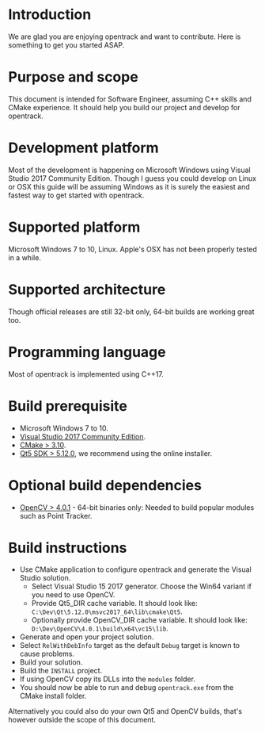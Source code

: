 # Introduction
We are glad you are enjoying opentrack and want to contribute. Here is something to get you started ASAP.

# Purpose and scope
This document is intended for Software Engineer, assuming C++ skills and CMake experience. It should help you build our project and develop for opentrack.

# Development platform
Most of the development is happening on Microsoft Windows using Visual Studio 2017 Community Edition.
Though I guess you could develop on Linux or OSX this guide will be assuming Windows as it is surely the easiest and fastest way to get started with opentrack.

# Supported platform
Microsoft Windows 7 to 10, Linux. Apple's OSX has not been properly tested in a while.

# Supported architecture
Though official releases are still 32-bit only, 64-bit builds are working great too.

# Programming language
Most of opentrack is implemented using C++17.

#  Build prerequisite
* Microsoft Windows 7 to 10.
* [Visual Studio 2017 Community Edition](https://visualstudio.microsoft.com/downloads/).
* [CMake > 3.10](https://cmake.org/download/).
* [Qt5 SDK > 5.12.0](https://www.qt.io/download-qt-installer), we recommend using the online installer.

# Optional build dependencies
* [OpenCV > 4.0.1](https://opencv.org/releases.html) - 64-bit binaries only: Needed to build popular modules such as Point Tracker.

# Build instructions
* Use CMake application to configure opentrack and generate the Visual Studio solution.
    * Select Visual Studio 15 2017 generator. Choose the Win64 variant if you need to use OpenCV.
    * Provide Qt5_DIR cache variable. It should look like: `C:\Dev\Qt\5.12.0\msvc2017_64\lib\cmake\Qt5`.
    * Optionally provide OpenCV_DIR cache variable. It should look like: `D:\Dev\OpenCV\4.0.1\build\x64\vc15\lib`.
* Generate and open your project solution.
* Select `RelWithDebInfo` target as the default `Debug` target is known to cause problems.
* Build your solution.
* Build the `INSTALL` project.
* If using OpenCV copy its DLLs into the `modules` folder.
* You should now be able to run and debug `opentrack.exe` from the CMake install folder.

Alternatively you could also do your own Qt5 and OpenCV builds, that's however outside the scope of this document. 